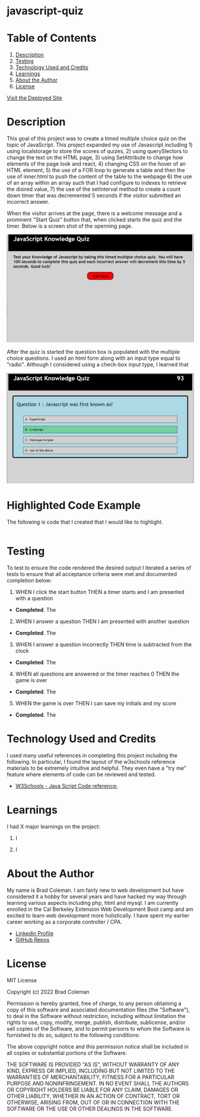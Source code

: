 # javascript-quiz





    
# **Table of Contents**
1. [Description](#description)
2. [Testing](#testing)
3. [Technology Used and Credits](#technology-used-and-credits)
4. [Learnings](#learnings)
5. [About the Author](#about-the-author)
6. [License](#license)

[Visit the Deployed Site](https://bradcoleman60.github.io/javascript-quiz/)


# **Description**

This goal of this project was to create a timed multiple choice quiz on the topic of JavaScript.  This project expanded my use of Javascript including 1) using localstorage to store the scores of quizes, 2) using querySlectors to change the text on the HTML page, 3) using SetAttribute to change how elements of the page look and react, 4) changing CSS on the hover of an HTML element, 5) the use of a FOR loop to generate a table and then the use of inner.html to push the content of the table to the webpage 6) the use of an array within an array such that I had configure to indexes to retrieve the disired value, 7) the use of the setInterval method to create a count down timer that was decremented 5 seconds if the visitor submitted an incorrect answer.  

When the visitor arrives at the page, there is a welcome message and a prominent "Start Quiz" button that, when clicked starts the quiz and the timer. Below is a screen  shot of the openning page. 

![screnshot](/screen_shot_1.png)

After the quiz is started the question box is populated with the multiple choice questions.  I used an html form along with an input type equal to "radio".   Although I considered using a check-box input type, I learned that 

![screnshot](/screen_shot_2.png)


# **Highlighted Code Example**

The following is code that I created that I would like to highlight.  


```

```

# **Testing** 

To test to ensure the code rendered the desired output I iterated a series of tests to ensure that all acceptance criteria were met and documented completion below:

1. WHEN I click the start button THEN a timer starts and I am presented with a question

 - **Completed**.  The 

2. WHEN I answer a question THEN I am presented with another question

 - **Completed**.  The 

3. WHEN I answer a question incorrectly THEN time is subtracted from the clock

 - **Completed**.  The 

4. WHEN all questions are answered or the timer reaches 0 THEN the game is over

 - **Completed**.  The 

5. WHEN the game is over THEN I can save my initials and my score

 - **Completed**.  The 

    
# **Technology Used and Credits**

I used many useful references in completing this project including the following.  In particular, I found the layout of the w3schools reference materials to be extremely intuitive and helpful.  They even have a "try me" feature where elements of code can be reviewed and tested. 

- [W3Schools - Java Script Code reference:](https://www.w3schools.com/js/default.asp)


# **Learnings**

I had X major learnings on the project:

1. I

2.  I  

# **About the Author**

My name is Brad Coleman. I am fairly new to web development but have considered it a hobby for several years and have hacked my way through learning various aspects including php, html and mysql.  I am currently enrolled in the Cal Berkeley Extension Web Development Boot camp and am excited to learn web development more holistically.  I have spent my earlier career working as a corporate controller / CPA.

- [Linkedin Profile](https://www.linkedin.com/in/brad-coleman-109529/)
- [GitHub Repos](https://github.com/bradcoleman60?tab=repositories)


# **License**

MIT License

Copyright (c) 2022 Brad Coleman

Permission is hereby granted, free of charge, to any person obtaining a copy
of this software and associated documentation files (the "Software"), to deal
in the Software without restriction, including without limitation the rights
to use, copy, modify, merge, publish, distribute, sublicense, and/or sell
copies of the Software, and to permit persons to whom the Software is
furnished to do so, subject to the following conditions:

The above copyright notice and this permission notice shall be included in all
copies or substantial portions of the Software.

THE SOFTWARE IS PROVIDED "AS IS", WITHOUT WARRANTY OF ANY KIND, EXPRESS OR
IMPLIED, INCLUDING BUT NOT LIMITED TO THE WARRANTIES OF MERCHANTABILITY,
FITNESS FOR A PARTICULAR PURPOSE AND NONINFRINGEMENT. IN NO EVENT SHALL THE
AUTHORS OR COPYRIGHT HOLDERS BE LIABLE FOR ANY CLAIM, DAMAGES OR OTHER
LIABILITY, WHETHER IN AN ACTION OF CONTRACT, TORT OR OTHERWISE, ARISING FROM,
OUT OF OR IN CONNECTION WITH THE SOFTWARE OR THE USE OR OTHER DEALINGS IN THE
SOFTWARE.

